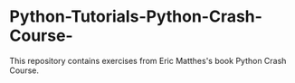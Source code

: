 # Python-Tutorials-Python-Crash-Course-
This repository contains exercises from Eric Matthes's book Python Crash Course.

